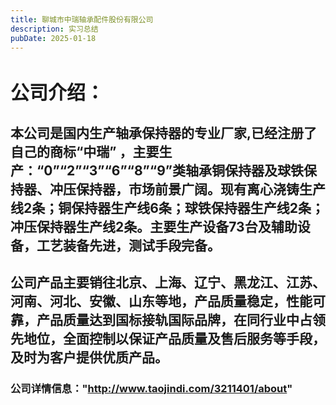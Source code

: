 ```yaml
---
title: 聊城市中瑞轴承配件股份有限公司
description: 实习总结
pubDate: 2025-01-18
---
```


# <span style="font-size:30px">公司介绍：</span>

## 本公司是国内生产轴承保持器的专业厂家,已经注册了自己的商标“中瑞” ，主要生产：“0”“2”“3”“6”“8”“9”类轴承铜保持器及球铁保持器、冲压保持器，市场前景广阔。现有离心浇铸生产线2条；铜保持器生产线6条；球铁保持器生产线2条；冲压保持器生产线2条。主要生产设备73台及辅助设备，工艺装备先进，测试手段完备。

## 公司产品主要销往北京、上海、辽宁、黑龙江、江苏、河南、河北、安徽、山东等地，产品质量稳定，性能可靠，产品质量达到国标接轨国际品牌，在同行业中占领先地位，全面控制以保证产品质量及售后服务等手段，及时为客户提供优质产品。

### 公司详情信息："http://www.taojindi.com/3211401/about"